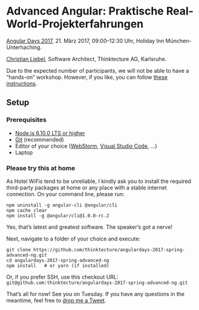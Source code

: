 # Advanced Angular: Praktische Real-World-Projekterfahrungen

[Angular Days 2017](https://angular-days.de/session/advanced-angular-praktische-real-world-projekterfahrungen/), 21. März 2017, 09:00–12:30 Uhr, Holiday Inn München-Unterhaching.

[Christian Liebel](https://twitter.com/chris_liebel), Software Architect, Thinktecture AG, Karlsruhe.

Due to the expected number of participants, we will not be able to have a “hands-on” workshop. However, if you like, you can follow [these instructions](https://liebel.io/ng-ws).

## Setup

### Prerequisites

- [Node.js 6.10.0 LTS or higher](https://nodejs.org/en/)
- [Git](https://git-scm.com/) (recommended)
- Editor of your choice ([WebStorm](https://www.jetbrains.com/webstorm/), [Visual Studio Code](https://code.visualstudio.com/), …)
- Laptop

### Please try this at home

As Hotel WiFis tend to be unreliable, I kindly ask you to install the required third-party packages at home or any place with a stable internet connection. On your command line, please run:

```
npm uninstall -g angular-cli @angular/cli
npm cache clear
npm install -g @angular/cli@1.0.0-rc.2
```

Yes, that’s latest and greatest software. The speaker’s got a nerve!

Next, navigate to a folder of your choice and execute:

```
git clone https://github.com/thinktecture/angulardays-2017-spring-advanced-ng.git
cd angulardays-2017-spring-advanced-ng
npm install   # or yarn (if installed)
```

Or, if you prefer SSH, use this checkout URL: `git@github.com:thinktecture/angulardays-2017-spring-advanced-ng.git`

That’s all for now! See you on Tuesday. If you have any questions in the meantime, feel free to [drop me a Tweet](https://twitter.com/chris_liebel).
